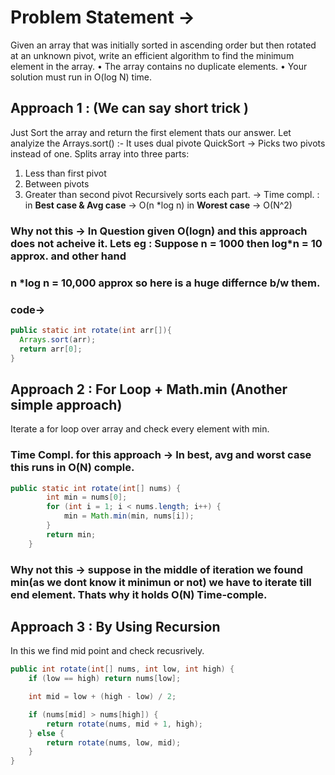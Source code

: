 #  Problem Statement ->
Given an array that was initially sorted in ascending order but then rotated at an unknown
pivot, write an efficient algorithm to find the minimum element in the array.
• The array contains no duplicate elements.
• Your solution must run in O(log N) time.

## Approach 1 : (We can say short trick ) 
Just Sort the array and return the first element thats our answer.
Let analyize the Arrays.sort() :- It uses dual pivote QuickSort -> 
Picks two pivots instead of one.
Splits array into three parts:
1. Less than first pivot
2. Between pivots
3. Greater than second pivot
Recursively sorts each part.
-> Time compl. : in **Best case & Avg case** -> O(n *log n)
                 in **Worest case** -> O(N^2)
### Why not this ->  In Question  given O(logn) and this approach does not acheive  it. Lets eg : Suppose n = 1000 then log*n = 10 approx. and other hand
###  n *log n = 10,000 approx so here is a huge differnce b/w them.
### code->
```java
public static int rotate(int arr[]){
  Arrays.sort(arr);
  return arr[0];
}
```
## Approach 2 : For Loop + Math.min (Another simple approach)
Iterate a for loop over array and check every element with min.
### Time Compl. for this approach -> In best, avg and worst case this runs in O(N) comple.
```java
public static int rotate(int[] nums) {
        int min = nums[0];  
        for (int i = 1; i < nums.length; i++) {
            min = Math.min(min, nums[i]);
        }
        return min;
    }
```
### Why not this -> suppose in the middle of iteration we found min(as we dont know it minimun or not) we have to iterate till end element. Thats why it holds O(N) Time-comple.
## Approach 3 : By Using Recursion 
In this we find mid point and check recusrively.
```java
public int rotate(int[] nums, int low, int high) {
    if (low == high) return nums[low];

    int mid = low + (high - low) / 2;

    if (nums[mid] > nums[high]) {
        return rotate(nums, mid + 1, high);
    } else {
        return rotate(nums, low, mid);
    }
}

```
